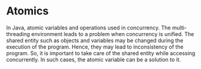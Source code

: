 # Atomics

In Java, atomic variables and operations used in concurrency. The multi-threading environment leads to a problem when
concurrency is unified. The shared entity such as objects and variables may be changed during the execution of the
program. Hence, they may lead to inconsistency of the program. So, it is important to take care of the shared entity
while accessing concurrently. In such cases, the atomic variable can be a solution to it.
